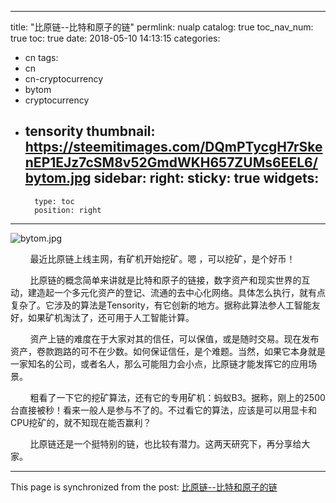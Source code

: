 
---
title: "比原链--比特和原子的链"
permlink: nualp
catalog: true
toc_nav_num: true
toc: true
date: 2018-05-10 14:13:15
categories:
- cn
tags:
- cn
- cn-cryptocurrency
- bytom
- cryptocurrency
- tensority
thumbnail: https://steemitimages.com/DQmPTycgH7rSkenEP1EJz7cSM8v52GmdWKH657ZUMs6EEL6/bytom.jpg
sidebar:
    right:
        sticky: true
widgets:
    -
        type: toc
        position: right
---


![bytom.jpg](https://steemitimages.com/DQmPTycgH7rSkenEP1EJz7cSM8v52GmdWKH657ZUMs6EEL6/bytom.jpg)

&nbsp;&nbsp;&nbsp;&nbsp;&nbsp;&nbsp;&nbsp;&nbsp;最近比原链上线主网，有矿机开始挖矿。嗯 ，可以挖矿，是个好币！

&nbsp;&nbsp;&nbsp;&nbsp;&nbsp;&nbsp;&nbsp;&nbsp;比原链的概念简单来讲就是比特和原子的链接，数字资产和现实世界的互动，建造起一个多元化资产的登记、流通的去中心化网络。具体怎么执行，就有点复杂了。它涉及的算法是Tensority，有它创新的地方。据称此算法参人工智能友好，如果矿机淘汰了，还可用于人工智能计算。

&nbsp;&nbsp;&nbsp;&nbsp;&nbsp;&nbsp;&nbsp;&nbsp;资产上链的难度在于大家对其的信任，可以保值，或是随时交易。现在发布资产，卷款跑路的可不在少数。如何保证信任，是个难题。当然，如果它本身就是一家知名的公司，或者名人，那么可能阻力会小点，比原链才能发挥它的应用场景。

&nbsp;&nbsp;&nbsp;&nbsp;&nbsp;&nbsp;&nbsp;&nbsp;粗看了一下它的挖矿算法，还有它的专用矿机：蚂蚁B3。据称，刚上的2500台直接被秒！看来一般人是参与不了的。不过看它的算法，应该是可以用显卡和CPU挖矿的，就不知现在能否赢利？

&nbsp;&nbsp;&nbsp;&nbsp;&nbsp;&nbsp;&nbsp;&nbsp;比原链还是一个挺特别的链，也比较有潜力。这两天研究下，再分享给大家。

- - -

This page is synchronized from the post: [比原链--比特和原子的链](https://steemit.com/@lemooljiang/nualp)
